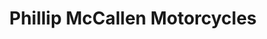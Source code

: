 ---
title: "Phillip McCallen Motorcycles"
url: /lisburn/phillip-mccallen-motorcycles/
shop: motorcycle
---